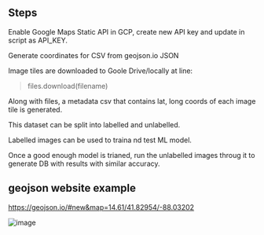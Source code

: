 ## Steps

Enable Google Maps Static API in GCP, create new API key and update in script as API_KEY.

Generate coordinates for CSV from geojson.io JSON

Image tiles are downloaded to Goole Drive/locally at line:
> files.download(filename)

Along with files, a metadata csv that contains lat, long coords of each image tile is generated.

This dataset can be split into labelled and unlabelled.

Labelled images can be used to traina nd test ML model.

Once a good enough model is trianed, run the unlabelled images throug it to generate DB with results with similar accuracy.

## geojson website example 
https://geojson.io/#new&map=14.61/41.82954/-88.03202

![image](https://github.com/rakshajp/solar-research/assets/134439658/ca895ca3-3eed-439c-b471-479e58205856)

